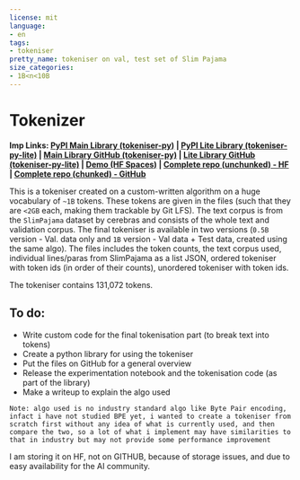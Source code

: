 ```yaml
---
license: mit
language:
- en
tags:
- tokeniser
pretty_name: tokeniser on val, test set of Slim Pajama
size_categories:
- 1B<n<10B
---
```


# Tokenizer

**Imp Links: [PyPI Main Library (tokeniser-py)](https://pypi.org/project/tokeniser-py/) | [PyPI Lite Library (tokeniser-py-lite)](https://pypi.org/project/tokeniser-py-lite/) | [Main Library GitHub (tokeniser-py)](https://github.com/Tasmay-Tibrewal/tokeniser-py) | [Lite Library GitHub (tokeniser-py-lite)](https://github.com/Tasmay-Tibrewal/tokeniser-py-lite) | [Demo (HF Spaces)](https://huggingface.co/spaces/Tasmay-Tib/Tokeniser-py) | [Complete repo (unchunked) - HF](https://huggingface.co/datasets/Tasmay-Tib/Tokeniser) | [Complete repo (chunked) - GitHub](https://github.com/Tasmay-Tibrewal/Tokeniser)**

This is a tokeniser created on a custom-written algorithm on a huge vocabulary of `~1B` tokens. These tokens are given in the files (such that they are `<2GB` each, making them trackable by Git LFS). The text corpus is from the `SlimPajama` dataset by cerebras and consists of the whole text and validation corpus.
The final tokeniser is available in two versions (`0.5B` version - Val. data only and `1B` version - Val data + Test data, created using the same algo).
The files includes the token counts, the text corpus used, individual lines/paras from SlimPajama as a list JSON, ordered tokeniser with token ids (in order of their counts), unordered tokeniser  with token ids.

The tokeniser contains 131,072 tokens. 

## To do:
- Write custom code for the final tokenisation part (to break text into tokens)
- Create a python library for using the tokeniser
- Put the files on GitHub for a general overview
- Release the experimentation notebook and the tokenisation code (as part of the library)
- Make a writeup to explain the algo used

`Note: algo used is no industry standard algo like Byte Pair encoding, infact i have not studied BPE yet, i wanted to create a tokeniser from scratch first without any idea of what is currently used, and then compare the two, so a lot of what i implement may have similarities to that in industry but may not provide some performance improvement`

I am storing it on HF, not on GITHUB, because of storage issues, and due to easy availability for the AI community.
